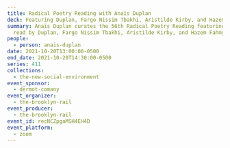 ```yaml
---
title: Radical Poetry Reading with Anaïs Duplan
deck: Featuring Duplan, Fargo Nissim Tbakhi, Aristilde Kirby, and Hazem Fahmy.
summary: Anaïs Duplan curates the 56th Radical Poetry Reading featuring poetry
  read by Duplan, Fargo Nissim Tbakhi, Aristilde Kirby, and Hazem Fahmy.
people:
  - person: anais-duplan
date: 2021-10-20T13:00:00-0500
end_date: 2021-10-20T14:30:00-0500
series: 411
collections:
  - the-new-social-environment
event_sponsor:
  - dermot-comany
event_organizer:
  - the-brooklyn-rail
event_producer:
  - the-brooklyn-rail
event_id: recNCZpgaMSH4EH4D
event_platform:
  - zoom
---
```

